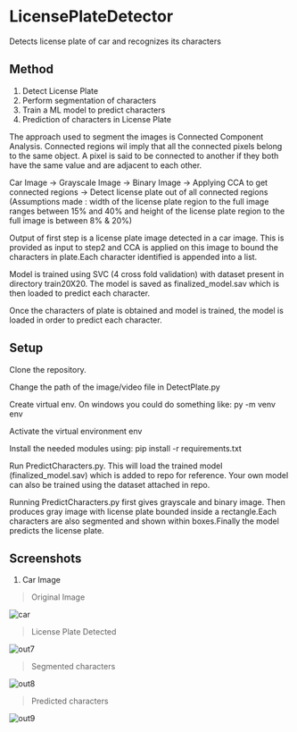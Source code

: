 # LicensePlateDetector
Detects license plate of car and recognizes its characters

## Method

1. Detect License Plate
2. Perform segmentation of characters
3. Train a ML model to predict characters
4. Prediction of characters in License Plate

The approach used to segment the images is Connected Component Analysis. Connected regions wil imply that all the connected pixels belong
to the same object. A pixel is said to be connected to another if they both have the same value and are adjacent to each other.

Car Image -> Grayscale Image -> Binary Image -> Applying CCA to get connected regions -> Detect license plate out of all connected regions
(Assumptions made : width of the license plate region to the full image ranges between 15% and 40% and height of the license plate region
to the full image is between 8% & 20%)

Output of first step is a license plate image detected in a car image. This is provided as input to step2 and CCA is applied on this image
to bound the characters in plate.Each character identified is appended into a list.

Model is trained using SVC (4 cross fold validation) with dataset present in directory train20X20. The model is saved as finalized_model.sav
which is then loaded to predict each character.

Once the characters of plate is obtained and model is trained, the model is loaded in order to predict each character.


## Setup

Clone the repository.

Change the path of the image/video file in DetectPlate.py

Create virtual env. On windows you could do something like: py -m venv env

Activate the virtual environment env

Install the needed modules using: pip install -r requirements.txt

Run PredictCharacters.py. This will load the trained model (finalized_model.sav) which is added to repo for reference. Your own model can also be trained using the dataset attached in repo.

Running PredictCharacters.py first gives grayscale and binary image. Then produces gray image with license plate bounded inside a rectangle.Each characters are also segmented and shown within boxes.Finally the model predicts the license plate.


## Screenshots

1. Car Image


>Original Image

![car](https://user-images.githubusercontent.com/19779081/45311273-38cb8400-b546-11e8-9cb0-a660bf07806e.png)

>License Plate Detected

![out7](https://user-images.githubusercontent.com/19779081/45311348-73352100-b546-11e8-9cd9-89f755690772.png)

>Segmented characters

![out8](https://user-images.githubusercontent.com/19779081/45311349-73352100-b546-11e8-89f2-6c2f3df9dc1f.png)

>Predicted characters

![out9](https://user-images.githubusercontent.com/19779081/45311365-7d571f80-b546-11e8-9775-a44ecc7213c7.PNG)
